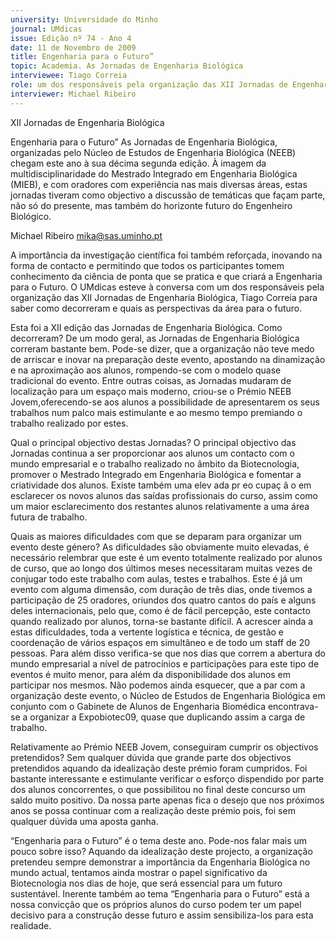 ```yaml
---
university: Universidade do Minho
journal: UMdicas
issue: Edição nº 74 - Ano 4
date: 11 de Novembro de 2009
title: Engenharia para o Futuro”
topic: Academia. As Jornadas de Engenharia Biológica
interviewee: Tiago Correia
role: um dos responsáveis pela organização das XII Jornadas de Engenharia Biológica
interviewer: Michael Ribeiro
---
```




XII Jornadas de Engenharia Biológica


Engenharia para o Futuro”
As Jornadas de Engenharia Biológica, organizadas pelo Núcleo de
Estudos de Engenharia Biológica (NEEB) chegam este ano à sua
décima segunda edição. À imagem da multidisciplinaridade do
Mestrado Integrado em Engenharia Biológica (MIEB), e com oradores com
experiência nas mais diversas áreas, estas jornadas tiveram como
objectivo a discussão de temáticas que façam parte, não só do presente,
mas também do horizonte futuro do Engenheiro Biológico.


Michael Ribeiro
mika@sas.uminho.pt


A importância da investigação
científica foi também reforçada,
inovando na forma de contacto e
permitindo que todos os
participantes tomem
conhecimento da ciência de ponta
que se pratica e que criará a
Engenharia para o Futuro.
O UMdicas esteve à conversa com
um dos responsáveis pela
organização das XII Jornadas de
Engenharia Biológica, Tiago
Correia para saber como
decorreram e quais as
perspectivas da área para o futuro.


Esta foi a XII edição das Jornadas
de Engenharia Biológica. Como
decorreram?
De um modo geral, as Jornadas de
Engenharia Biológica correram
bastante bem. Pode-se dizer, que a
organização não teve medo de
arriscar e inovar na preparação
deste evento, apostando na
dinamização e na aproximação
aos alunos, rompendo-se com o
modelo quase tradicional do
evento. Entre outras coisas, as
Jornadas mudaram de localização
para um espaço mais moderno,
criou-se o Prémio NEEB
Jovem,oferecendo-se aos alunos
a possibilidade de apresentarem
os seus trabalhos num palco mais
estimulante e ao mesmo tempo
premiando o trabalho realizado por
estes.


Qual o principal objectivo destas
Jornadas?
O principal objectivo das Jornadas
continua a ser proporcionar aos
alunos um contacto com o mundo
empresarial e o trabalho realizado
no âmbito da Biotecnologia,
promover o Mestrado Integrado
em Engenharia Biológica e
fomentar a criatividade dos
alunos. Existe também uma
elev ada pr eo cupaç ã o em
esclarecer os novos alunos das
saídas profissionais do curso,
assim como um maior
esclarecimento dos restantes
alunos relativamente a uma área
futura de trabalho.


Quais as maiores dificuldades
com que se deparam para
organizar um evento deste
género?
As dificuldades são obviamente
muito elevadas, é necessário
relembrar que este é um evento
totalmente realizado por alunos de
curso, que ao longo dos últimos
meses necessitaram muitas
vezes de conjugar todo este
trabalho com aulas, testes e
trabalhos. Este é já um evento com
alguma dimensão, com duração
de três dias, onde tivemos a
participação de 25 oradores,
oriundos dos quatro cantos do
país e alguns deles internacionais,
pelo que, como é de fácil
percepção, este contacto quando
realizado por alunos, torna-se
bastante difícil. A acrescer ainda a
estas dificuldades, toda a vertente
logística e técnica, de gestão e
coordenação de vários espaços
em simultâneo e de todo um staff
de 20 pessoas. Para além disso
verifica-se que nos dias que
correm a abertura do mundo
empresarial a nível de patrocínios
e participações para este tipo de
eventos é muito menor, para além
da disponibilidade dos alunos em
participar nos mesmos.
Não podemos ainda esquecer, que
a par com a organização deste
evento, o Núcleo de Estudos de
Engenharia Biológica em conjunto
com o Gabinete de Alunos de
Engenharia Biomédica
encontrava-se a organizar a
Expobiotec09, quase que
duplicando assim a carga de
trabalho.


Relativamente ao Prémio NEEB
Jovem, conseguiram cumprir os
objectivos pretendidos?
Sem qualquer dúvida que grande
parte dos objectivos pretendidos
aquando da idealização deste
prémio foram cumpridos. Foi
bastante interessante e
estimulante verificar o esforço
dispendido por parte dos alunos
concorrentes, o que possibilitou
no final deste concurso um saldo
muito positivo. Da nossa parte
apenas fica o desejo que nos
próximos anos se possa continuar
com a realização deste prémio
pois, foi sem qualquer dúvida uma
aposta ganha.


“Engenharia para o Futuro” é o
tema deste ano. Pode-nos falar
mais um pouco sobre isso?
Aquando da idealização deste
projecto, a organização pretendeu
sempre demonstrar a importância
da Engenharia Biológica no mundo
actual, tentamos ainda mostrar o
papel significativo da
Biotecnologia nos dias de hoje, que
será essencial para um futuro
sustentável. Inerente também ao
tema “Engenharia para o Futuro”
está a nossa convicção que os
próprios alunos do curso podem
ter um papel decisivo para a
construção desse futuro e assim
sensibiliza-los para esta realidade.